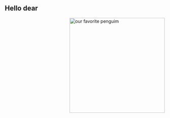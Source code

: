 ## Hello dear

<img src="https://cdn-icons-png.flaticon.com/512/518/518713.png" 
     alt="our favorite penguim" 
     width="300px" 
     align="right"/>

